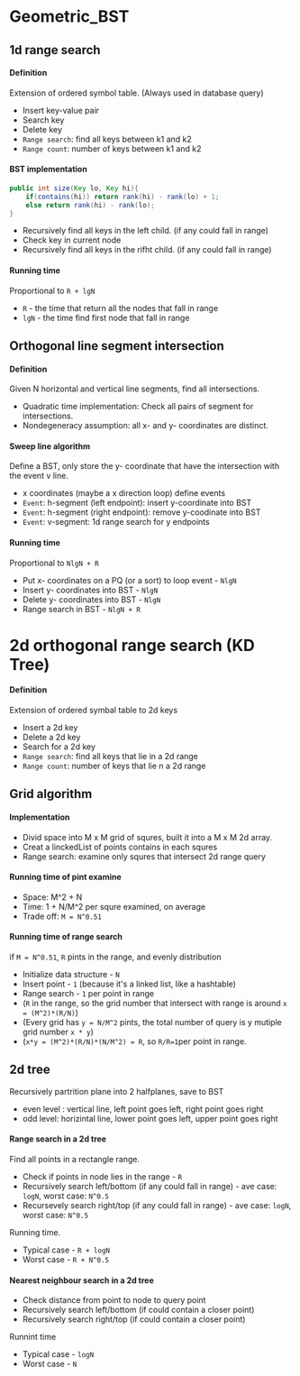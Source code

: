 # Geometric_BST
## 1d range search
#### Definition
Extension of ordered symbol table. (Always used in database query)
- Insert key-value pair
- Search key
- Delete key
- `Range search`: find all keys between k1 and k2
- `Range count`: number of keys between k1 and k2
#### BST implementation
```java
public int size(Key lo, Key hi){
    if(contains(hi)) return rank(hi) - rank(lo) + 1;
    else return rank(hi) - rank(lo);
}
```
- Recursively find all keys in the left child. (if any could fall in range)
- Check key in current node
- Recursively find all keys in the rifht child. (if any could fall in range)
#### Running time
Proportional to `R + lgN`
- `R` - the time that return all the nodes that fall in range
- `lgN` - the time find first node that fall in range

## Orthogonal line segment intersection
#### Definition
Given N horizontal and vertical line segments, find all intersections.
- Quadratic time implementation: Check all pairs of segment for intersections.
- Nondegeneracy assumption: all x- and y- coordinates are distinct.
#### Sweep line algorithm
Define a BST, only store the y- coordinate that have the intersection with the event v line.
- x coordinates (maybe a x direction loop) define events
- `Event`: h-segment (left endpoint): insert y-coordinate into BST
- `Event`: h-segment (right endpoint): remove y-coodinate into BST
- `Event`: v-segment: 1d range search for y endpoints
#### Running time
Proportional to `NlgN + R`
- Put x- coordinates on a PQ (or a sort) to loop event - `NlgN`
- Insert y- coordinates into BST - `NlgN`
- Delete y- coordinates into BST - `NlgN`
- Range search in BST - `NlgN + R`

# 2d orthogonal range search (KD Tree)
#### Definition
Extension of ordered symbal table to 2d keys
- Insert a 2d key
- Delete a 2d key
- Search for a 2d key
- `Range search`: find all keys that lie in a 2d range
- `Range count`: number of keys that lie n a 2d range
## Grid algorithm
#### Implementation
- Divid space into M x M grid of squres, built it into a M x M 2d array.
- Creat a linckedList of points contains in each squres
- Range search: examine only squres that intersect 2d range query
#### Running time of pint examine
- Space: M^2 + N
- Time: 1 + N/M^2 per squre examined, on average
- Trade off: `M = N^0.51`
#### Running time of range search 
if `M = N^0.51`, `R` pints in the range, and evenly distribution
- Initialize data structure - `N`
- Insert point - `1` (because it's a linked list, like a hashtable)
- Range search - `1` per point in range 
- (`R` in the range, so the grid number that intersect with range is around `x = (M^2)*(R/N)`)
- (Every grid has `y = N/M^2` pints, the total number of query is y mutiple grid number `x * y`)
- (`x*y = (M^2)*(R/N)*(N/M^2) = R`, so `R/R=1`per point in range.
## 2d tree 
Recursively partrition plane into 2 halfplanes, save to BST
- even level : vertical line, left point goes left, right point goes right
- odd level: horizintal line, lower point goes left, upper point goes right
#### Range search in a 2d tree
Find all points in a rectangle range.
- Check if points in node lies in the range - `R`
- Recursively search left/bottom (if any could fall in range) - ave case: `logN`, worst case: `N^0.5`
- Recursevely search right/top (if any could fall in range) - ave case: `logN`, worst case: `N^0.5`

Running time.
- Typical case - `R + logN`
- Worst case - `R + N^0.5`
#### Nearest neighbour search in a 2d tree
- Check distance from point to node to query point
- Recursively search left/bottom (if could contain a closer point)
- Recursively search right/top (if could contain a closer point)

Runnint time
- Typical case - `logN`
- Worst case - `N`
